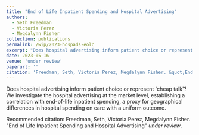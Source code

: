 ```yaml
---
title: "End of Life Inpatient Spending and Hospital Advertising"
authors:
  - Seth Freedman
  - Victoria Perez
  - Megdalynn Fisher
collection: publications
permalink: /wip/2023-hospads-eolc
excerpt: "Does hospital advertising inform patient choice or represent 'cheap talk'? We investigate the hospital advertising at the market level, establishing a correlation with end-of-life inpatient spending, a proxy for geographical differences in hospital spending on care with a uniform outcome."
date: 2023-05-16
venue: 'under review'
paperurl: ''
citation: 'Freedman, Seth, Victoria Perez, Megdalynn Fisher. &quot;End of Life Inpatient Spending and Hospital Advertising&quot; <i>under review 1</i>.'
---
```


Does hospital advertising inform patient choice or represent 'cheap talk'? We investigate the hospital advertising at the market level, establishing a correlation with end-of-life inpatient spending, a proxy for geographical differences in hospital spending on care with a uniform outcome.

<!--- [Download paper here](http://academicpages.github.io/files/paper1.pdf) --->

Recommended citation: Freedman, Seth, Victoria Perez, Megdalynn Fisher. &quot;End of Life Inpatient Spending and Hospital Advertising&quot; <i>under review</i>.
